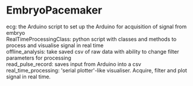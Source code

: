 # EmbryoPacemaker

ecg: the Arduino script to set up the Arduino for acquisition of signal from embryo  
RealTimeProcessingClass: python script with classes and methods to process and visualise signal in real time  
offline_analysis: take saved csv of raw data with ability to change filter parameters for processing  
read_pulse_record: saves input from Arduino into a csv  
real_time_processing: 'serial plotter'-like visualiser. Acquire, filter and plot signal in real time.
